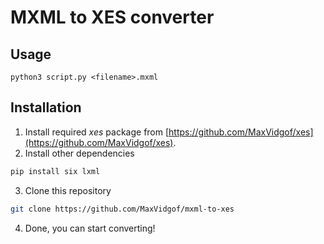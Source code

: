 # MXML to XES converter

## Usage
```python3 script.py <filename>.mxml```

## Installation
1. Install required *xes* package from [https://github.com/MaxVidgof/xes](https://github.com/MaxVidgof/xes).
2. Install other dependencies
```sh
pip install six lxml
```
3. Clone this repository
```sh
git clone https://github.com/MaxVidgof/mxml-to-xes
```
4.  Done, you can start converting!
